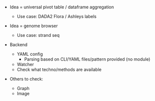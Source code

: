 * Idea = universal pivot table / dataframe aggregation
  * Use case: DADA2 Flora / Ashleys labels
* Idea = genome browser
  * Use case: strand seq
  
* Backend
  * YAML config 
    * Parsing based on CLI/YAML files/pattern provided (no module)
  * Watcher
  * Check what techno/methods are available

* Others to check:
  * Graph 
  * Image 